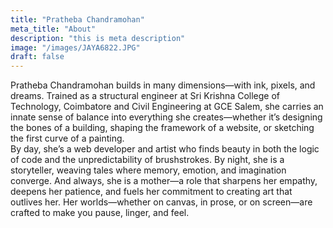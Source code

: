 ```yaml
---
title: "Pratheba Chandramohan"
meta_title: "About"
description: "this is meta description"
image: "/images/JAYA6822.JPG"
draft: false
---
```


Pratheba Chandramohan builds in many dimensions—with ink, pixels, and dreams. 
              Trained as a structural engineer at Sri Krishna College of Technology, Coimbatore and Civil Engineering at GCE Salem, 
              she carries an innate sense of balance into everything she creates—whether it’s designing the bones of a building, shaping the framework of a website, or sketching the first curve of a painting.    
              By day, she’s a web developer and artist who finds beauty in both the logic of code and 
              the unpredictability of brushstrokes. By night, she is a storyteller, 
              weaving tales where memory, emotion, and imagination converge. 
              And always, she is a mother—a role that sharpens her empathy, 
              deepens her patience, and fuels her commitment to creating art that outlives her.
              Her worlds—whether on canvas, in prose, or on screen—are crafted to make you pause, linger, and feel.
